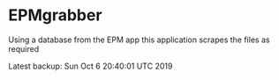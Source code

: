 # EPMgrabber
Using a database from the EPM app this application scrapes the files as required


Latest backup: Sun Oct 6 20:40:01 UTC 2019
